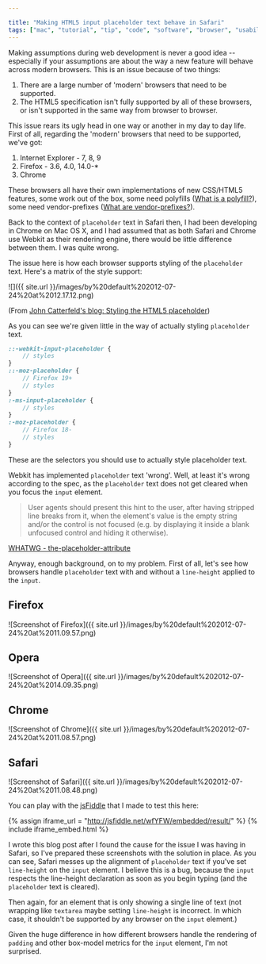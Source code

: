 ```yaml
---

title: "Making HTML5 input placeholder text behave in Safari"
tags: ["mac", "tutorial", "tip", "code", "software", "browser", "usability", "development"]
---
```

Making assumptions during web development is never a good idea -- especially if your assumptions are about the way a new feature will behave across modern browsers. This is an issue because of two things:

<!-- more -->

1. There are a large number of 'modern' browsers that need to be supported.
2. The HTML5 specification isn't fully supported by all of these browsers, or isn't supported in the same way from browser to browser.

This issue rears its ugly head in one way or another in my day to day life. First of all, regarding the 'modern' browsers that need to be supported, we've got:

1. Internet Explorer - 7, 8, 9
2. Firefox - 3.6, 4.0, 14.0-*
3. Chrome

These browsers all have their own implementations of new CSS/HTML5 features, some work out of the box, some need polyfills ([What is a polyfill?](http://remysharp.com/2010/10/08/what-is-a-polyfill/)), some need vendor-prefixes ([What are vendor-prefixes?](http://peter.sh/experiments/vendor-prefixed-css-property-overview/)).

Back to the context of `placeholder` text in Safari then, I had been developing in Chrome on Mac OS X, and I had assumed that as both Safari and Chrome use Webkit as their rendering engine, there would be little difference between them. I was quite wrong.

The issue here is how each browser supports styling of the `placeholder` text. Here's a matrix of the style support:

![]({{ site.url }}/images/by%20default%202012-07-24%20at%2012.17.12.png)

(From [John Catterfeld's blog: Styling the HTML5 placeholder](http://blog.ajcw.com/2011/02/styling-the-html5-placeholder/))

As you can see we're given little in the way of actually styling `placeholder` text.

```scss
::-webkit-input-placeholder {
    // styles
}
::-moz-placeholder {
    // Firefox 19+
    // styles
}
:-ms-input-placeholder {
    // styles
}
:-moz-placeholder {
    // Firefox 18-
    // styles
}
```

These are the selectors you should use to actually style placeholder text.

Webkit has implemented `placeholder` text 'wrong'. Well, at least it's wrong according to the spec, as the `placeholder` text does not get cleared when you focus the `input` element.

> User agents should present this hint to the user, after having stripped line breaks from it, when the element's value is the empty string and/or the control is not focused (e.g. by displaying it inside a blank unfocused control and hiding it otherwise).

[WHATWG - the-placeholder-attribute](http://www.whatwg.org/specs/web-apps/current-work/multipage/common-input-element-attributes.html#the-placeholder-attribute)

Anyway, enough background, on to my problem. First of all, let's see how browsers handle `placeholder` text with and without a `line-height` applied to the `input`.

## Firefox

![Screenshot of Firefox]({{ site.url }}/images/by%20default%202012-07-24%20at%2011.09.57.png)

## Opera

![Screenshot of Opera]({{ site.url }}/images/by%20default%202012-07-24%20at%2014.09.35.png)

## Chrome

![Screenshot of Chrome]({{ site.url }}/images/by%20default%202012-07-24%20at%2011.08.57.png)

## Safari

![Screenshot of Safari]({{ site.url }}/images/by%20default%202012-07-24%20at%2011.08.48.png)

You can play with the [jsFiddle](http://jsfiddle.net/wfYFW/) that I made to test this here:

{% assign iframe_url = "http://jsfiddle.net/wfYFW/embedded/result/" %}
{% include iframe_embed.html %}


I wrote this blog post after I found the cause for the issue I was having in Safari, so I've prepared these screenshots with the solution in place. As you can see, Safari messes up the alignment of `placeholder` text if you've set `line-height` on the `input` element. I believe this is a bug, because the `input` respects the line-height declaration as soon as you begin typing (and the `placeholder` text is cleared).

Then again, for an element that is only showing a single line of text (not wrapping like `textarea` maybe setting `line-height` is incorrect. In which case, it shouldn't be supported by any browser on the `input` element.)

Given the huge difference in how different browsers handle the rendering of `padding` and other box-model metrics for the `input` element, I'm not surprised.
